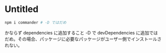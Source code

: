 # Untitled

```bash
npm i commander # -D ではだめ
```

かならず dependencies に追加すること -D で devDependencies に追加ではだめ。その場合、パッケージに必要なパッケージがユーザー側でインストールされない。

